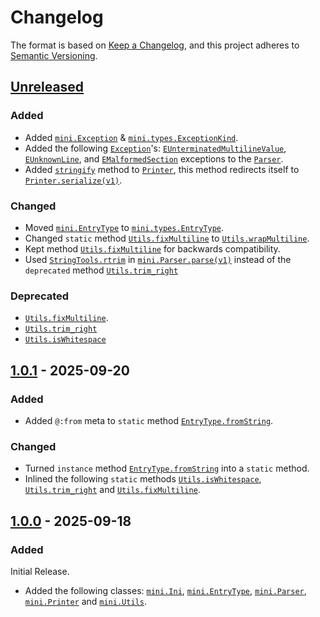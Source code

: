 # Changelog

The format is based on [Keep a Changelog](https://keepachangelog.com/en/1.1.0/), and this project adheres to [Semantic Versioning](https://semver.org/spec/v2.0.0.html).

## [Unreleased]

### Added

- Added [`mini.Exception`](https://github.com/Hackx2/hxmini/blob/7b18b08538a5f72445bb2dd7b0f74b5df70fc752/mini/Exception.hx) & [`mini.types.ExceptionKind`](https://github.com/Hackx2/hxmini/blob/05a4698b7f296542219c4c62ca4d90f74db3293a/mini/types/ExceptionKind.hx).
- Added the following [`Exception`](https://github.com/Hackx2/hxmini/blob/7b18b08538a5f72445bb2dd7b0f74b5df70fc752/mini/Exception.hx)'s: [`EUnterminatedMultilineValue`](https://github.com/Hackx2/hxmini/blob/7b18b08538a5f72445bb2dd7b0f74b5df70fc752/mini/Parser.hx#L78), [`EUnknownLine`](https://github.com/Hackx2/hxmini/blob/7b18b08538a5f72445bb2dd7b0f74b5df70fc752/mini/Parser.hx#L90), and [`EMalformedSection`](https://github.com/Hackx2/hxmini/blob/7b18b08538a5f72445bb2dd7b0f74b5df70fc752/mini/Parser.hx#L41) exceptions to the [`Parser`](https://github.com/Hackx2/hxmini/blob/commit/mini/Parser.hx#LXX).
-  Added [`stringify`](https://github.com/Hackx2/hxmini/blob/1f4e06f6e5ec8d19fffa69761bc69676ee1b0e39/mini/Printer.hx#L6) method to [`Printer`](https://github.com/Hackx2/hxmini/blob/1f4e06f6e5ec8d19fffa69761bc69676ee1b0e39/mini/Printer.hx), this method redirects itself to [`Printer.serialize(v1)`](https://github.com/Hackx2/hxmini/blob/1f4e06f6e5ec8d19fffa69761bc69676ee1b0e39/mini/Printer.hx#L10).

### Changed

- Moved [`mini.EntryType`](https://github.com/Hackx2/hxmini/blob/05a4698b7f296542219c4c62ca4d90f74db3293a/mini/EntryType.hx) to [`mini.types.EntryType`](https://github.com/Hackx2/hxmini/blob/05a4698b7f296542219c4c62ca4d90f74db3293a/mini/types/EntryType.hx).
- Changed `static` method [`Utils.fixMultiline`](https://github.com/Hackx2/hxmini/blob/1f4e06f6e5ec8d19fffa69761bc69676ee1b0e39/mini/Utils.hx#L21) to [`Utils.wrapMultiline`](https://github.com/Hackx2/hxmini/blob/3d4986f79fe008df86dc63ce95343a3947da51b8/mini/Utils.hx#L26).
- Kept method [`Utils.fixMultiline`](https://github.com/Hackx2/hxmini/blob/3d4986f79fe008df86dc63ce95343a3947da51b8/mini/Utils.hx#L22) for backwards compatibility.
- Used [`StringTools.rtrim`](https://api.haxe.org/StringTools.html#rtrim) in [`mini.Parser.parse(v1)`](https://github.com/Hackx2/hxmini/blob/8f33ff8c85054055d07aee33c84f47fe2976f424/mini/Parser.hx#L48) instead of the `deprecated` method [`Utils.trim_right`](https://github.com/Hackx2/hxmini/blob/eaa04f6f49f45a75a0597e899fa591cf15a58b7e/mini/Utils.hx#L37)

### Deprecated
- [`Utils.fixMultiline`](https://github.com/Hackx2/hxmini/blob/3d4986f79fe008df86dc63ce95343a3947da51b8/mini/Utils.hx#L22).
- [`Utils.trim_right`]()
- [`Utils.isWhitespace`]()

## [1.0.1] - 2025-09-20

### Added

- Added `@:from` meta to `static` method [`EntryType.fromString`](https://github.com/Hackx2/hxmini/blob/338c809d5d26471e9c7b175caca0abbc1a085350/mini/EntryType.hx#L42).

### Changed

- Turned `instance` method [`EntryType.fromString`](https://github.com/Hackx2/hxmini/blob/338c809d5d26471e9c7b175caca0abbc1a085350/mini/EntryType.hx#L42) into a `static` method.
- Inlined the following `static` methods [`Utils.isWhitespace`](https://github.com/Hackx2/hxmini/blob/1b59bbcacdf3fc07e78cafc539b2a4b5b4bf21f9/mini/Utils.hx#L7), [`Utils.trim_right`](https://github.com/Hackx2/hxmini/blob/1b59bbcacdf3fc07e78cafc539b2a4b5b4bf21f9/mini/Utils.hx#L15) and [`Utils.fixMultiline`](https://github.com/Hackx2/hxmini/blob/1b59bbcacdf3fc07e78cafc539b2a4b5b4bf21f9/mini/Utils.hx#21).

## [1.0.0] - 2025-09-18

### Added

Initial Release.

<!-- should i even include these??? -->

- Added the following classes: [`mini.Ini`](https://github.com/Hackx2/hxmini/blob/3d22408c8c275a4fd7df25085249a915dac2ca91/mini/Ini.hx), [`mini.EntryType`](https://github.com/Hackx2/hxmini/blob/3d22408c8c275a4fd7df25085249a915dac2ca91/mini/EntryType.hx), [`mini.Parser`](https://github.com/Hackx2/hxmini/blob/3d22408c8c275a4fd7df25085249a915dac2ca91/mini/Parser.hx), [`mini.Printer`](https://github.com/Hackx2/hxmini/blob/3d22408c8c275a4fd7df25085249a915dac2ca91/mini/Printer.hx) and [`mini.Utils`](https://github.com/Hackx2/hxmini/blob/3d22408c8c275a4fd7df25085249a915dac2ca91/mini/Utils.hx).

[unreleased]: https://github.com/hackx2/hxmini/compare/1.0.1...main
[1.0.1]: https://github.com/hackx2/hxmini/compare/1.0.0...1.0.1
[1.0.0]: https://github.com/hackx2/hxmini/releases/tag/1.0.0
